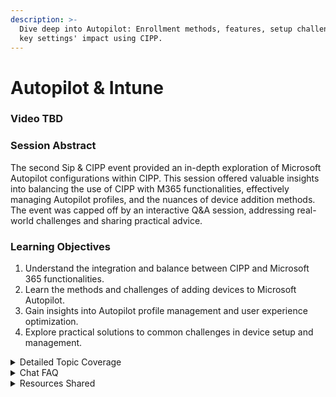 ```yaml
---
description: >-
  Dive deep into Autopilot: Enrollment methods, features, setup challenges, and
  key settings' impact using CIPP.
---
```


# Autopilot & Intune

### Video TBD

### Session Abstract

The second Sip & CIPP event provided an in-depth exploration of Microsoft Autopilot configurations within CIPP. This session offered valuable insights into balancing the use of CIPP with M365 functionalities, effectively managing Autopilot profiles, and the nuances of device addition methods. The event was capped off by an interactive Q\&A session, addressing real-world challenges and sharing practical advice.

### Learning Objectives

1. Understand the integration and balance between CIPP and Microsoft 365 functionalities.
2. Learn the methods and challenges of adding devices to Microsoft Autopilot.
3. Gain insights into Autopilot profile management and user experience optimization.
4. Explore practical solutions to common challenges in device setup and management.

<details>

<summary>Detailed Topic Coverage</summary>

**Introduction to Microsoft Autopilot**:

* Comprehensive overview of Autopilot features, highlighting its complexity and scope.
* Discussion on the importance and benefits of Autopilot in managing device deployment and configuration.

**Device Addition Methods in Autopilot**:

* In-depth exploration of various methods for adding devices, including using product key IDs, manufactured device models, device serial numbers, and hardware hashes.
* Insights into the challenges and nuances associated with each method, and how CIPP facilitates these processes.

**Managing Autopilot Profiles**:

* Detailed discussion on the creation and management of Autopilot profiles for different deployment scenarios.
* Coverage of Low Touch Installation (LTI) and Zero Touch Installation (ZTI) approaches, and their impact on the user experience.
* Exploring the role of profiles in Device/User Experience Settings Page (ESP), and their significance in the overall setup process.

**Integration with Microsoft 365**:

* Understanding the interplay between CIPP and Microsoft 365, focusing on how they complement each other in an IT environment.
* Discussing specific features within Microsoft 365 that are crucial for Autopilot setups, like conditional access policies.

**Practical Challenges and Solutions in Device Setup**:

* Addressing real-world challenges in device setup, including configuration issues, user-specific app installations, and troubleshooting common problems.
* Sharing practical advice and solutions, backed by real-life examples and experiences.

</details>

<details>

<summary>Chat FAQ</summary>

**Q: Can the Windows Product Key ID inclusion be random, and is it available on invoices?**

A: Yes, the inclusion of the Windows Product Key ID can be random. Recent changes in CIPP allow identification of the tenant a device is registered to using this ID. The extent of manufacturer involvement varies, and this information may also be available on invoices.

**Q: Is a temporary access pass recommended for installing user-specific apps?**&#x20;

A: Yes, a temporary access pass is advised for installing specific apps on individual users. However, the longevity of the pass affects the duration of the refresh token.

**Q: Does the Temporary Access Pass work with hybrid AD join?**&#x20;

A: Temporary Access Pass works with hybrid AD join, but its use is generally discouraged in favor of AD sync and Intune. Hybrid Azure AD join is not recommended by Microsoft except for specific cutover situations.&#x20;

**Q: What are the alternatives if I don't want on-prem devices registered in Entra?**

A: For alternatives to registering on-prem devices in Entra, the  [**Hybrid AD Join vs AAD Join**](https://wiki.winadmins.io/en/autopilot/hybrid-join-vs-aad-join) resource was referenced for more information.

**Q: Can CIPP notify users when a temporary access pass is created?**

A: No, CIPP currently does not have a feature to notify users when a temporary access pass is created. This functionality may be considered for future updates if there's enough demand.

**Q: Is CIPP compatible with Immy.BOT for deploying user-specific configurations?**&#x20;

A: Yes, CIPP is compatible with Immy.BOT for rolling out user-specific configurations, and they can be used concurrently with Intune.

**Q: Are there any issues with White Glove OBE differing between WiFi and LAN connections**

A: No issues have been encountered with White Glove OBE between WiFi and LAN connections in the speaker's experience. Environment-specific factors might influence this.

**Q: Will Autopilot profiles and status pages become part of CIPP standards?**

A: Autopilot profiles and status pages can currently be deployed to all clients using the `All Tenants` option. Making them standard in CIPP depends on user interest, and feature requests are encouraged.

**Q: Will CIPP replace Chocolatey with Winget?**&#x20;

A: No, CIPP currently offers both Chocolatey and Winget (called `App Store Application` within CIPP), with no plans for replacement.

**Q: Does CIPP support M365 Multi-Geo configurations?**&#x20;

A: Yes, CIPP supports M365 Multi-Geo configurations without any known limitations.

</details>

<details>

<summary>Resources Shared</summary>

* [**Call4Cloud**](https://call4cloud.nl/about/): In-depth information on Autopilot and Intune&#x20;
* **Microsoft EMS Community**:  [YouTube](https://www.youtube.com/@msems) resources and [Discord](https://discord.gg/rWTY2VcT) community for Microsoft EMS.
* **Autopilot Hash CSV**: A [GitHub repository](https://github.com/rvdwegen/autopilot.ms) for Autopilot hash CSV by CIPP contributor rvdwegen.
* [**Hybrid AD Join vs AAD Join**](https://wiki.winadmins.io/en/autopilot/hybrid-join-vs-aad-join): Detailed comparison and insights from WinAdmins.
* [**Microsoft Intune Plans and Pricing**](https://www.microsoft.com/en-us/security/business/microsoft-intune-pricing): Information on Intune pricing and plans from Microsoft.
* [**Windows Hello for Business**](https://learn.microsoft.com/en-us/windows/security/identity-protection/hello-for-business/hello-hybrid-cloud-kerberos-trust?tabs=intune): Guide on deploying Windows Hello for Business in a cloud Kerberos trust scenario.
* [**Conditional Access Framework**](https://learn.microsoft.com/en-us/azure/architecture/guide/security/conditional-access-framework): Guidance on naming and structuring CA policies from the Azure Architecture Center.

</details>
